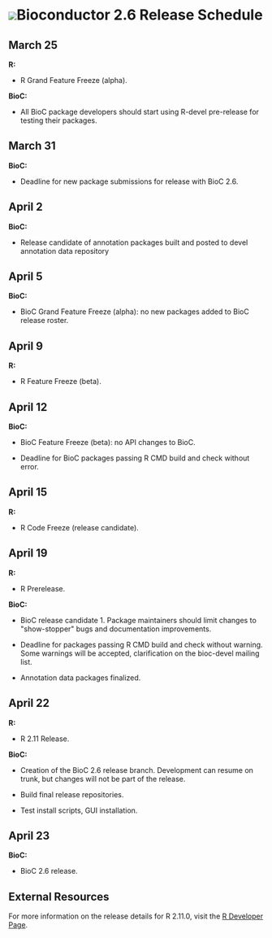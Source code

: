 ![](/images/icons/magnifier.gif)Bioconductor 2.6 Release Schedule
==================================


March 25
--------

**R:**

* R Grand Feature Freeze (alpha).

**BioC:**

* All BioC package developers should start using R-devel pre-release
  for testing their packages.


March 31
--------

**BioC:**

* Deadline for new package submissions for release with BioC 2.6.


April 2
-------

**BioC:**

* Release candidate of annotation packages built and posted to devel
  annotation data repository


April 5
-------

**BioC:**

* BioC Grand Feature Freeze (alpha):  no new packages added to BioC release roster.


April 9
-------

**R:**

* R Feature Freeze (beta).


April 12
--------

**BioC:**

* BioC Feature Freeze (beta): no API changes to BioC.

* Deadline for BioC packages passing R CMD build and check without error.


April 15
--------

**R:**

* R Code Freeze (release candidate).


April 19
--------

**R:**

* R Prerelease.


**BioC:**

* BioC release candidate 1.  Package maintainers should limit changes to
  "show-stopper" bugs and documentation improvements.

* Deadline for packages passing R CMD build and check without warning.
  Some warnings will be accepted, clarification on the bioc-devel mailing
  list.

* Annotation data packages finalized.


April 22
--------

**R:**

* R 2.11 Release.


**BioC:**

* Creation of the BioC 2.6 release branch. Development can resume on
  trunk, but changes will not be part of the release.

* Build final release repositories.

* Test install scripts, GUI installation.


April 23
--------

**BioC:**

* BioC 2.6 release.



External Resources
------------------

For more information on the release details for R 2.11.0, visit
the [R Developer Page](http://developer.r-project.org).
